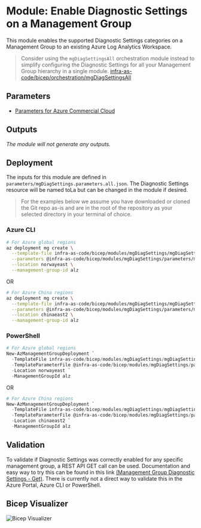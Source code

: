 # Module: Enable Diagnostic Settings on a Management Group

This module enables the supported Diagnostic Settings categories on a Management Group to an existing Azure Log Analytics Workspace.
> Consider using the `mgDiagSettingsAll` orchestration module instead to simplify configuring the Diagnostic Settings for all your Management Group hierarchy in a single module. [infra-as-code/bicep/orchestration/mgDiagSettingsAll](https://github.com/Azure/ALZ-Bicep/tree/main/infra-as-code/bicep/orchestration/mgDiagSettingsAll)

## Parameters

- [Parameters for Azure Commercial Cloud](generateddocs/mgDiagSettings.bicep.md)

## Outputs

*The module will not generate any outputs.*

## Deployment

The inputs for this module are defined in `parameters/mgDiagSettings.parameters.all.json`. The Diagnostic Settings resource will be named toLa but can be changed in the module if desired.

> For the  examples below we assume you have downloaded or cloned the Git repo as-is and are in the root of the repository as your selected directory in your terminal of choice.

### Azure CLI

```bash
# For Azure global regions
az deployment mg create \
  --template-file infra-as-code/bicep/modules/mgDiagSettings/mgDiagSettings.bicep \
  --parameters @infra-as-code/bicep/modules/mgDiagSettings/parameters/mgDiagSettings.parameters.all.json \
  --location norwayeast \
  --management-group-id alz
```

OR

```bash
# For Azure China regions
az deployment mg create \
  --template-file infra-as-code/bicep/modules/mgDiagSettings/mgDiagSettings.bicep \
  --parameters @infra-as-code/bicep/modules/mgDiagSettings/parameters/mgDiagSettings.parameters.all.json \
  --location chinaeast2 \
  --management-group-id alz
```

### PowerShell

```powershell
# For Azure global regions
New-AzManagementGroupDeployment `
  -TemplateFile infra-as-code/bicep/modules/mgDiagSettings/mgDiagSettings.bicep `
  -TemplateParameterFile @infra-as-code/bicep/modules/mgDiagSettings/parameters/mgDiagSettings.parameters.all.json `
  -Location norwayeast `
  -ManagementGroupId alz
```

OR

```powershell
# For Azure China regions
New-AzManagementGroupDeployment `
  -TemplateFile infra-as-code/bicep/modules/mgDiagSettings/mgDiagSettings.bicep `
  -TemplateParameterFile @infra-as-code/bicep/modules/mgDiagSettings/parameters/mgDiagSettings.parameters.all.json `
  -Location chinaeast2 `
  -ManagementGroupId alz
```

## Validation

To validate if Diagnostic Settings was correctly enabled for any specific management group, a REST API GET call can be used. Documentation and easy way to try this can be found in this link [(Management Group Diagnostic Settings - Get)](https://learn.microsoft.com/rest/api/monitor/management-group-diagnostic-settings/get?tabs=HTTP&tryIt=true&source=docs#code-try-0). There is currently not a direct way to validate this in the Azure Portal, Azure CLI or PowerShell.

## Bicep Visualizer

![Bicep Visualizer](media/bicepVisualizer.png "Bicep Visualizer")

